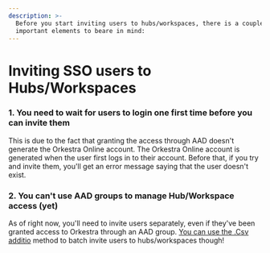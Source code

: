 ```yaml
---
description: >-
  Before you start inviting users to hubs/workspaces, there is a couple of
  important elements to beare in mind:
---
```


# Inviting SSO users to Hubs/Workspaces

### 1. You need to wait for users to login one first time before you can invite them

This is due to the fact that granting the access through AAD doesn't generate the Orkestra Online account. The Orkestra Online account is generated when the user first logs in to their account. Before that, if you try and invite them, you'll get an error message saying that the user doesn't exist.&#x20;

### 2. You can't use AAD groups to manage Hub/Workspace access (yet)

As of right now, you'll need to invite users separately, even if they've been granted access to Orkestra through an AAD group. [You can use the .Csv additio](https://datashapes.gitbook.io/orkestra-online/orkestra-desktop-app/what-is-a-hub) method to batch invite users to hubs/workspaces though!&#x20;
